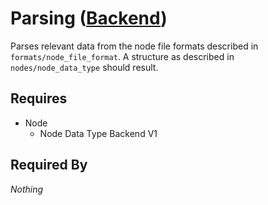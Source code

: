 # Parsing ([Backend](../backend.md))

Parses relevant data from the node file formats described in `formats/node_file_format`. A structure as described in `nodes/node_data_type` should result.

## Requires

- Node
    - Node Data Type Backend V1

## Required By

*Nothing*
